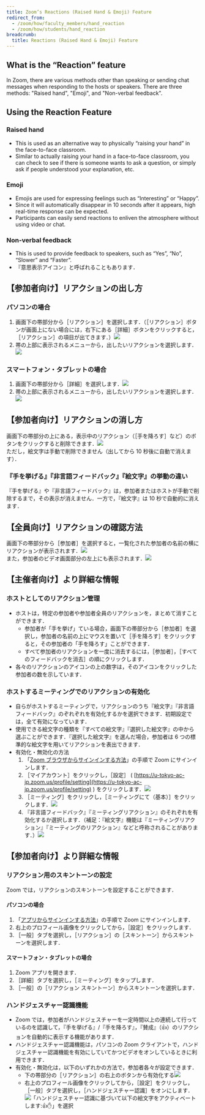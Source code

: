 ```yaml
---
title: Zoom’s Reactions (Raised Hand & Emoji) Feature
redirect_from:
  - /zoom/how/faculty_members/hand_reaction
  - /zoom/how/students/hand_reaction
breadcrumb:
  title: Reactions (Raised Hand & Emoji) Feature
---
```


## What is the “Reaction” feature

In Zoom, there are various methods other than speaking or sending chat messages when responding to the hosts or speakers.
There are three methods: "Raised hand", "Emoji", and "Non-verbal feedback".

## Using the Reaction Feature

### Raised hand

- This is used as an alternative way to physically “raising your hand” in the face-to-face classroom.
- Similar to actually raising your hand in a face-to-face classroom, you can check to see if there is someone wants to ask a question, or simply ask if people understood your explanation, etc.

### Emoji

- Emojis are used for expressing feelings such as “Interesting” or “Happy”.
- Since it will automatically disappear in 10 seconds after it appears, high real-time response can be expected.
- Participants can easily send reactions to enliven the atmosphere without using video or chat.

### Non-verbal feedback

- This is used to provide feedback to speakers, such as “Yes”, “No”, “Slower” and “Faster”.
- 『意思表示アイコン』と呼ばれることもあります．

## 【参加者向け】リアクションの出し方

### パソコンの場合

1. 画面下の帯部分から［リアクション］を選択します．（［リアクション］ボタンが画面上にない場合には，右下にある［詳細］ボタンをクリックすると，［リアクション］の項目が出てきます．）![](zoom_reaction_button.png)
2. 帯の上部に表示されるメニューから，出したいリアクションを選択します．![](zoom_each_reaction_button_pc.png)

### スマートフォン・タブレットの場合

1. 画面下の帯部分から［詳細］を選択します．![](zoom_details_button_mobile.png)
2. 帯の上部に表示されるメニューから，出したいリアクションを選択します．![](zoom_each_reaction_button_mobile.png)

## 【参加者向け】リアクションの消し方

画面下の帯部分の上にある，表示中のリアクション（［手を降ろす］など）のボタンをクリックすると削除できます．![](zoom_reaction_putting_down_hand.png)  
ただし，絵文字は手動で削除できません（出してから 10 秒後に自動で消えます）．

### 『手を挙げる』『非言語フィードバック』『絵文字』の挙動の違い

『手を挙げる』や『非言語フィードバック』は，参加者またはホストが手動で削除するまで，その表示が消えません．一方で，『絵文字』は 10 秒で自動的に消えます．

## 【全員向け】リアクションの確認方法

画面下の帯部分から［参加者］を選択すると，一覧化された参加者の名前の横にリアクションが表示されます．![](zoom_reaction_list.png)  
また，参加者のビデオ画面部分の左上にも表示されます．![](zoom_reaction_video.png)

## 【主催者向け】より詳細な情報

### ホストとしてのリアクション管理

- ホストは，特定の参加者や参加者全員のリアクションを，まとめて消すことができます．
  - 参加者が「手を挙げ」ている場合，画面下の帯部分から［参加者］を選択し，参加者の名前の上にマウスを置いて［手を降ろす］をクリックすると，その参加者の「手を降ろす」ことができます．
  - すべて参加者のリアクションを一度に消去するには，［参加者］，［すべてのフィードバックを消去］の順にクリックします．
- 各々のリアクションのアイコンの上の数字は，そのアイコンをクリックした参加者の数を示しています．

### ホストするミーティングでのリアクションの有効化

- 自らがホストするミーティングで，リアクションのうち『絵文字』『非言語フィードバック』のぞれぞれを有効化するかを選択できます．初期設定では，全て有効になっています．
- 使用できる絵文字の種類を『すべての絵文字』『選択した絵文字』の中から選ぶことができます．『選択した絵文字』を選んだ場合，参加者は 6 つの標準的な絵文字を用いてリアクションを表出できます．
- 有効化・無効化の方法
  1. 「[Zoom ブラウザからサインインする方法](/zoom/signin/#browser)」の手順で Zoom にサインインします．
  2. ［マイアカウント］をクリックし，［設定］ ( [https://u-tokyo-ac-jp.zoom.us/profile/setting](https://u-tokyo-ac-jp.zoom.us/profile/setting) ) をクリックします．![](zoom_reaction_host_setting.png)
  3. ［ミーティング］をクリックし，［ミーティングにて（基本）］をクリックします．![](zoom_reaction_meeting_basic_settings.png)
  4. 『非言語フィードバック』『ミーティングリアクション』のそれぞれを有効化するか選択します．（補足：『絵文字』機能は『ミーティングリアクション』『ミーティングのリアクション』などと呼称されることがあります．）![](zoom_reaction_activate_from_browser.png)

## 【参加者向け】より詳細な情報

### リアクション用のスキントーンの設定

Zoom では，リアクションのスキントーンを設定することができます．

#### パソコンの場合

1. 「[アプリからサインインする方法](/zoom/signin/#app)」の手順で Zoom にサインインします．
2. 右上のプロフィール画像をクリックしてから，［設定］をクリックします．
3. ［一般］タブを選択し，［リアクション］の［スキントーン］からスキントーンを選択します．

#### スマートフォン・タブレットの場合

1. Zoom アプリを開きます．
2. ［詳細］タブを選択し，［ミーティング］をタップします．
3. ［一般］の［リアクション スキントーン］からスキントーンを選択します．

### ハンドジェスチャー認識機能

- Zoom では，参加者がハンドジェスチャーを一定時間以上の連続して行っているのを認識して，『手を挙げる』/『手を降ろす』，『賛成』（👍）のリアクションを自動的に表示する機能があります．
- ハンドジェスチャー認識機能は，パソコンの Zoom クライアントで，ハンドジェスチャー認識機能を有効にしていてかつビデオをオンしているときに利用できます．
- 有効化・無効化は，以下のいずれかの方法で，参加者各々が設定できます．
  - 下の帯部分の［リアクション］の右上のボタンから有効化する![](zoom_reaction_activate_gesture_from_lower_belt.png)
  - 右上のプロフィール画像をクリックしてから，［設定］をクリックし，［一般］タブを選択し，［ハンドジェスチャー認識］をオンにします．![「ハンドジェスチャー認識に基づいて以下の絵文字をアクティベートします:👍✋」を選択](zoom_reaction_activate_gesture_from_setting.png)
